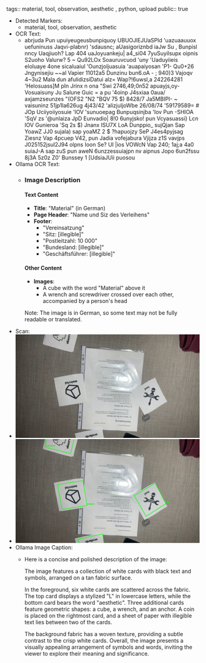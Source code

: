 tags:: material, tool, observation, aesthetic , python, upload
public:: true

- Detected Markers:
	- material, tool, observation, aesthetic
- OCR Text:
	- abrjuda Pun upuiyeugeusbunpiquoy UBUOJlEJUaSPld 'uazuaauuox uefuninuss Jaqvi-plabnr) 'sdausnc; aUasigoriznbd iaJw Su , Bunpisl nncy Uaqjiuoh? Lap 404 uaJoyuankeju| a4_si04 7yuSuyilsupx oipnis S2uoho Valurw? 5 ~ Qu92LOx Soauruvcuod 'uny 'Uaduyiieis eloluaye 4one sicaluaiul 'Ounzjoljuasuia 'auapaiyosan 'P1- Qu0+26 Jngynisejiu ~~al Vapier 11012a5 Dunzinu bun6.oA - ; 940)3 Vajoqv 4~3u2 Mala dun afulidizsiDatui alz= Wap?!6uwsl,a  242264281 'Helosuass]M pIn Jrinx n ona "Swi 2746,49;0n52 apuayjs,oy-Vosuaisuny Ju Salune Guic = a pu '4oinp J4sxiaa 0aua/ axjamzseunzes "(OFS2 "N2 "BQV 75 $) 8428/7 Ja5MBIPI- ~ vaisuninz 51jp1la626ug 4j43/42 'alizjuljoWbe 26/08/74 '59179589= # JOp Uciiyoiiyosuie 'lOV 'sunuoepag Bunpuqsinjba 'Iov Pun -SHIOA 'SqV zs '@unlaiza JpD Eunvadio| 8!0 6unyjsko! pun Vcyasuassi} Lcn IOV Gunieroa 'Sq 2s $)  Jnanx ISU7X LoA Dunppio_  sujQjan Sap YoawZ JJ0 sujala) sap yoaMZ 2 $ ?hapuojzy SeP J4es4pyjsag Ziesnz Vap 4pcuep V42, pun Jadia  vofejabura Vjijza z1S vavjps J025152jsul2J94 olpns Ioon Se? UI |ios VOWcN Vap 240; 1aj;a 4a0 suiaJ-A sap zuS pun aweN 6unzzessuiajpn nv aipnus Jopo 6un2fssu 8j3A 5z0z Z0'  Bunssey 1 [UdsiaJUii puosou
- Ollama OCR Text:
	- ### Image Description
	  
	  #### Text Content
	  
	  *   **Title**: "Material" (in German)
	  *   **Page Header**: "Name und Siz des Verleihens"
	  *   **Footer**:
	      *   "Vereinsatzung"
	      *   "Sitz: [illegible]"
	      *   "Postleitzahl: 10 000"
	      *   "Bundesland: [illegible]"
	      *   "Geschäftsführer: [illegible]"
	  
	  #### Other Content
	  
	  *   **Images**:
	      *   A cube with the word "Material" above it
	      *   A wrench and screwdriver crossed over each other, accompanied by a person's head
	  
	  Note: The image is in German, so some text may not be fully readable or translated.
- Scan:
- ![./assets/scans/2025-02-17_20-33-55-721619.jpg](./assets/scans/2025-02-17_20-33-55-721619.jpg)
- ![./assets/scans/2025-02-17_20-33-55-757539.jpg](./assets/scans/2025-02-17_20-33-55-757539.jpg)
- Ollama Image Caption:
	- Here is a concise and polished description of the image:
	  
	  The image features a collection of white cards with black text and symbols, arranged on a tan fabric surface.
	  
	  In the foreground, six white cards are scattered across the fabric. The top card displays a stylized "L" in lowercase letters, while the bottom card bears the word "aesthetic". Three additional cards feature geometric shapes: a cube, a wrench, and an anchor. A coin is placed on the rightmost card, and a sheet of paper with illegible text lies between two of the cards.
	  
	  The background fabric has a woven texture, providing a subtle contrast to the crisp white cards. Overall, the image presents a visually appealing arrangement of symbols and words, inviting the viewer to explore their meaning and significance.
